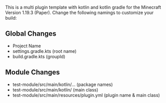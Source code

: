 This is a multi plugin template with kotlin and kotlin gradle for the Minecraft Version 1.19.3 (Paper).
Change the following namings to customize your build:

## Global Changes
- Project Name
- settings.gradle.kts (root name)
- build.gradle.kts (groupId)

## Module Changes
- test-module/src/main/kotlin/... (package names)
- test-module/src/main/kotlin/ (main class)
- test-module/src/main/resources/plugin.yml (plugin name & main class)